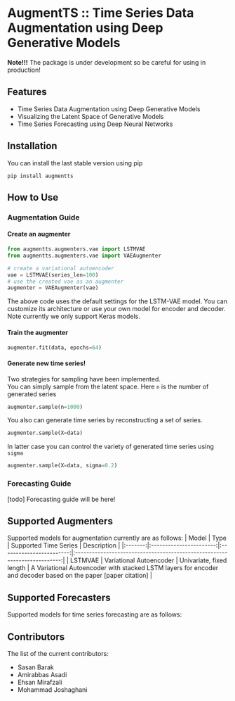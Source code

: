 # AugmentTS :: Time Series Data Augmentation using Deep Generative Models
**Note!!!** The package is under development so be careful for using in production!
## Features
- Time Series Data Augmentation using Deep Generative Models
- Visualizing the Latent Space of Generative Models
- Time Series Forecasting using Deep Neural Networks

## Installation
You can install the last stable version using pip
```
pip install augmentts
```
## How to Use
### Augmentation Guide
#### Create an augmenter
```python
from augmentts.augmenters.vae import LSTMVAE
from augmentts.augmenters.vae import VAEAugmenter

# create a variational autoencoder
vae = LSTMVAE(series_len=100)
# use the created vae as an augmenter
augmenter = VAEAugmenter(vae)
```
The above code uses the default settings for the LSTM-VAE model. You can customize its architecture or use your own model for encoder and decoder. Note currently we only support Keras models.  
#### Train the augmenter
```python
augmenter.fit(data, epochs=64)
```
#### Generate new time series!
Two strategies for sampling have been implemented.  
You can simply sample from the latent space. Here `n` is the number of generated series
```python
augmenter.sample(n=1000)
```
You also can generate time series by reconstructing a set of series.
```python
augmenter.sample(X=data)
```
In latter case you can control the variety of generated time series using `sigma`
```python
augmenter.sample(X=data, sigma=0.2)
```

### Forecasting Guide
[todo] Forecasting guide will be here!

## Supported Augmenters
Supported models for augmentation currently are as follows:
|  Model  |           Type          |   Supported Time Series  |                                Description                                |
|:-------:|:-----------------------:|:------------------------:|:-------------------------------------------------------------------------:|
| LSTMVAE | Variational Autoencoder | Univariate, fixed length | A Variational Autoencoder with stacked LSTM layers for encoder and decoder based on the paper [paper citation] |

## Supported Forecasters
Supported models for time series forecasting are as follows:

## Contributors
The list of the current contributors:
- Sasan Barak
- Amirabbas Asadi
- Ehsan Mirafzali
- Mohammad Joshaghani
